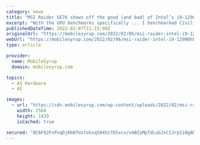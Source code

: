 ```yaml
---
category: news
title: "MSI Raider GE76 shows off the good (and bad) of Intel’s i9-12900HK"
excerpt: "With the GPU benchmarks specifically ... I benchmarked Civilization VI using the 'AI' test, which is more CPU-focused and measures the time it takes to complete turns with the game's AI. As with the other CPU tests, the GE76 saw performance fall slightly ..."
publishedDateTime: 2022-02-07T11:15:00Z
originalUrl: "https://mobilesyrup.com/2022/02/06/msi-raider-intel-i9-12900hk-hands-on/"
webUrl: "https://mobilesyrup.com/2022/02/06/msi-raider-intel-i9-12900hk-hands-on/"
type: article

provider:
  name: MobileSyrup
  domain: mobilesyrup.com

topics:
  - AI Hardware
  - AI

images:
  - url: "https://cdn.mobilesyrup.com/wp-content/uploads/2022/02/msi-raider-ge76-20220205-header-scaled.jpg"
    width: 2560
    height: 1439
    isCached: true

secured: "0C6FQ2FoPxqDjKb0fUstohsqS04Vz765xcu/vmBZyMpTdLuGJvCIJrpS10gANaGVRKq/BWcNYfRTAJ3d2ejtVUOzn7yicJ/IurRFjQS2O5ERnBhcmBQisqLN7bANIisnbot5lFLRCZ0Is/pLFUpMhCCZQ4aZ5vBFRWOqmZedkvJHYeDUeRQvdDT5xwaMAguGLbL4ol2GRCRIDKUU7iLcSLRoUFMtTg7oj6YEI6KAlja0hbHkRrMap1XGyQ/jkVzuMCFlazNOCpECuSAkdSE3zB8iriEsqktPDF3EUwVpYxAs8ORnjhN8hJc2B8yAOQdj5/q1NFdepM/s5SYQrmmwDTGYbqY/aDnTBPckwGuOhxY=;u6TPzzDb7d3i/c+3ItYThg=="
---
```


